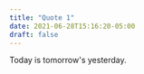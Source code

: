 ```yaml
---
title: "Quote 1"
date: 2021-06-28T15:16:20-05:00
draft: false
---
```

Today is tomorrow's yesterday.


